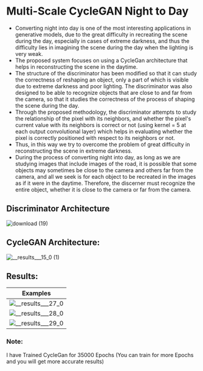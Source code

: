 # Multi-Scale CycleGAN Night to Day
- Converting night into day is one of the most interesting applications in generative models, due to the great difficulty in recreating the scene during the day, especially in cases of extreme darkness, and thus the difficulty lies in imagining the scene during the day when the lighting is very weak.
- The proposed system focuses on using a CycleGan architecture that helps in reconstructing the scene in the daytime.
- The structure of the discriminator has been modified so that it can study the correctness of reshaping an object, only a part of which is visible due to extreme darkness and poor lighting. The discriminator was also designed to be able to recognize objects that are close to and far from the camera, so that it studies the correctness of the process of shaping the scene during the day.
- Through the proposed methodology, the discriminator attempts to study the relationship of the pixel with its neighbors, and whether the pixel's current value with its neighbors is correct or not (using kernel = 5 at each output convolutional layer) which helps in evaluating whether the pixel is correctly positioned with respect to its neighbors or not.
- Thus, in this way we try to overcome the problem of great difficulty in reconstructing the scene in extreme darkness.
- During the process of converting night into day, as long as we are studying images that include images of the road, it is possible that some objects may sometimes be close to the camera and others far from the camera, and all we seek is for each object to be recreated in the images as if it were in the daytime. Therefore, the discerner must recognize the entire object, whether it is close to the camera or far from the camera.

## Discriminator Architecture
![download (19)](https://github.com/kaledhoshme123/Multi-Scale-CycleGAN-Night-to-Day/assets/108609519/4971914d-fdf1-462c-92d9-823d5809eff5)

## CycleGAN Architecture:
![__results___15_0 (1)](https://github.com/kaledhoshme123/Multi-Scale-CycleGAN-Night-to-Day/assets/108609519/6aa9383c-790e-4c51-b5bb-c053901a575d)

## Results:
| Examples    |
| :---: |
|  ![__results___27_0](https://github.com/kaledhoshme123/Multi-Scale-CycleGAN-Night-to-Day/assets/108609519/f551c021-05d8-4c4d-96b5-9fb51e830582) | 
|  ![__results___28_0](https://github.com/kaledhoshme123/Multi-Scale-CycleGAN-Night-to-Day/assets/108609519/4e35697a-de44-48d5-a664-c808697e2769) | 
|  ![__results___29_0](https://github.com/kaledhoshme123/Multi-Scale-CycleGAN-Night-to-Day/assets/108609519/91597e6b-00bc-4b6e-9ec2-294a18b104f2) | 

### Note:
I have Trained CycleGan for 35000 Epochs (You can train for more Epochs and you will get more accurate results)
